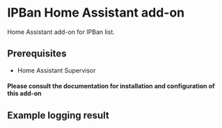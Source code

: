 # IPBan Home Assistant add-on
Home Assistant add-on for IPBan list.

## Prerequisites
- Home Assistant Supervisor

#### Please consult the documentation for installation and configuration of this add-on

## Example logging result
